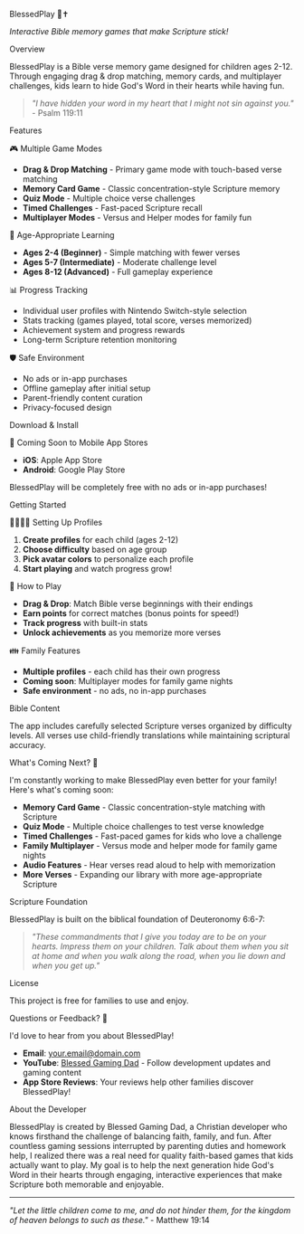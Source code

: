  BlessedPlay 📱✝️

*Interactive Bible memory games that make Scripture stick!*

 Overview

BlessedPlay is a Bible verse memory game designed for children ages 2-12. Through engaging drag & drop matching, memory cards, and multiplayer challenges, kids learn to hide God's Word in their hearts while having fun.

> *"I have hidden your word in my heart that I might not sin against you."* - Psalm 119:11

 Features

 🎮 Multiple Game Modes
- **Drag & Drop Matching** - Primary game mode with touch-based verse matching
- **Memory Card Game** - Classic concentration-style Scripture memory
- **Quiz Mode** - Multiple choice verse challenges
- **Timed Challenges** - Fast-paced Scripture recall
- **Multiplayer Modes** - Versus and Helper modes for family fun

 👶 Age-Appropriate Learning
- **Ages 2-4 (Beginner)** - Simple matching with fewer verses
- **Ages 5-7 (Intermediate)** - Moderate challenge level
- **Ages 8-12 (Advanced)** - Full gameplay experience

 📊 Progress Tracking
- Individual user profiles with Nintendo Switch-style selection
- Stats tracking (games played, total score, verses memorized)
- Achievement system and progress rewards
- Long-term Scripture retention monitoring

 🛡️ Safe Environment
- No ads or in-app purchases
- Offline gameplay after initial setup
- Parent-friendly content curation
- Privacy-focused design

 Download & Install

 📱 Coming Soon to Mobile App Stores
- **iOS**: Apple App Store
- **Android**: Google Play Store

BlessedPlay will be completely free with no ads or in-app purchases!

 Getting Started

 👨‍👩‍👧‍👦 Setting Up Profiles
1. **Create profiles** for each child (ages 2-12)
2. **Choose difficulty** based on age group
3. **Pick avatar colors** to personalize each profile
4. **Start playing** and watch progress grow!

 🎯 How to Play
- **Drag & Drop**: Match Bible verse beginnings with their endings
- **Earn points** for correct matches (bonus points for speed!)
- **Track progress** with built-in stats
- **Unlock achievements** as you memorize more verses

 👪 Family Features
- **Multiple profiles** - each child has their own progress
- **Coming soon**: Multiplayer modes for family game nights
- **Safe environment** - no ads, no in-app purchases

 Bible Content

The app includes carefully selected Scripture verses organized by difficulty levels. All verses use child-friendly translations while maintaining scriptural accuracy.

 What's Coming Next? 🚀

I'm constantly working to make BlessedPlay even better for your family! Here's what's coming soon:

- **Memory Card Game** - Classic concentration-style matching with Scripture
- **Quiz Mode** - Multiple choice challenges to test verse knowledge  
- **Timed Challenges** - Fast-paced games for kids who love a challenge
- **Family Multiplayer** - Versus mode and helper mode for family game nights
- **Audio Features** - Hear verses read aloud to help with memorization
- **More Verses** - Expanding our library with more age-appropriate Scripture

 Scripture Foundation

BlessedPlay is built on the biblical foundation of Deuteronomy 6:6-7:
> *"These commandments that I give you today are to be on your hearts. Impress them on your children. Talk about them when you sit at home and when you walk along the road, when you lie down and when you get up."*

 License

This project is free for families to use and enjoy.

 Questions or Feedback? 💬

I'd love to hear from you about BlessedPlay!

- **Email**: your.email@domain.com
- **YouTube**: [Blessed Gaming Dad](https://www.youtube.com/@BlessedGamingDad) - Follow development updates and gaming content
- **App Store Reviews**: Your reviews help other families discover BlessedPlay!

 About the Developer

BlessedPlay is created by Blessed Gaming Dad, a Christian developer who knows firsthand the challenge of balancing faith, family, and fun. After countless gaming sessions interrupted by parenting duties and homework help, I realized there was a real need for quality faith-based games that kids actually want to play. My goal is to help the next generation hide God's Word in their hearts through engaging, interactive experiences that make Scripture both memorable and enjoyable.

---

*"Let the little children come to me, and do not hinder them, for the kingdom of heaven belongs to such as these."* - Matthew 19:14